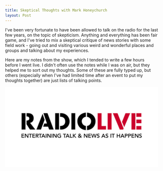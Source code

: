 ```yaml
---
title: Skeptical Thoughts with Mark Honeychurch
layout: Post
---
```


I've been very fortunate to have been allowed to talk on the radio for the last few years, on the topic of skepticism. Anything and everything has been fair game, and I've tried to mix a skeptical critique of news stories with some field work - going out and visiting various weird and wonderful places and groups and talking about my experiences.

Here are my notes from the show, which I tended to write a few hours before I went live. I didn't often use the notes while I was on air, but they helped me to sort out my thoughts. Some of these are fully typed up, but others (especially when I've had limited time after an event to put my thoughts together) are just lists of talking points.

![Radio Live](./radiolive.jpg)

<list-section :dates="true" :date="true" :excerpt="false" :taxonomy="false" />
